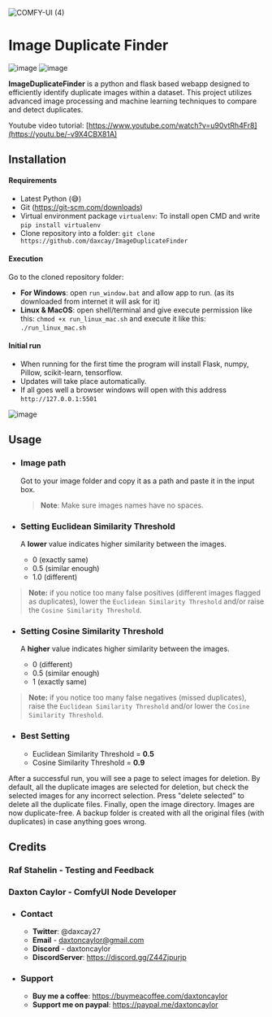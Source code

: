 
![COMFY-UI (4)](https://github.com/daxcay/ImageDuplicateFinder/assets/164315771/39d8151a-b234-4fd5-b65d-2291a96585ff)

# Image Duplicate Finder

![image](https://img.shields.io/badge/version-1.1.0-green) ![image](https://img.shields.io/badge/last_update-July_2024-green)

**ImageDuplicateFinder** is a python and flask based webapp designed to efficiently identify duplicate images within a dataset. This project utilizes advanced image processing and machine learning techniques to compare and detect duplicates.

Youtube video tutorial: [https://www.youtube.com/watch?v=u90vtRh4Fr8](https://youtu.be/-v9X4CBX81A)

## Installation

  #### Requirements
  
  - Latest Python (😅)
  - Git (https://git-scm.com/downloads)
  - Virtual environment package `virtualenv`: To install open CMD and write `pip install virtualenv`    
  - Clone repository into a folder: `git clone https://github.com/daxcay/ImageDuplicateFinder`

  #### Execution

  Go to the cloned repository folder: 

  - **For Windows**: open `run_window.bat` and allow app to run. (as its downloaded from internet it will ask for it)
  - **Linux & MacOS**: open shell/terminal and give execute permission like this: `chmod +x run_linux_mac.sh` and execute it like this: `./run_linux_mac.sh`

  #### Initial run
  - When running for the first time the program will install Flask, numpy, Pillow, scikit-learn, tensorflow.  
  - Updates will take place automatically.
  - If all goes well a browser windows will open with this address `http://127.0.0.1:5501`

  ![image](https://github.com/daxcay/ImageDuplicateFinder/assets/164315771/19919300-bfbb-4d45-8b72-dba08e4a0510)

## Usage

- ### Image path

    Got to your image folder and copy it as a path and paste it in the input box.

    > **Note**: Make sure images names have no spaces.
  
- ### Setting Euclidean Similarity Threshold

    A **lower** value indicates higher similarity between the images.

    - 0 (exactly same)
    - 0.5 (similar enough)
    - 1.0 (different)

> **Note:** if you notice too many false positives (different images flagged as duplicates), lower the `Euclidean Similarity Threshold` and/or raise the `Cosine Similarity Threshold`.
    
- ### Setting Cosine Similarity Threshold
  
    A **higher** value indicates higher similarity between the images.

    - 0 (different)
    - 0.5 (similar enough)
    - 1 (exactly same)

> **Note:** if you notice too many false negatives (missed duplicates), raise the `Euclidean Similarity Threshold` and/or lower the `Cosine Similarity Threshold`.

- ### Best Setting
    - Euclidean Similarity Threshold = **0.5**
    - Cosine Similarity Threshold = **0.9**

After a successful run, you will see a page to select images for deletion. By default, all the duplicate images are selected for deletion, but check the selected images for any incorrect selection. Press "delete selected" to delete all the duplicate files. Finally, open the image directory. Images are now duplicate-free. A backup folder is created with all the original files (with duplicates) in case anything goes wrong.

## Credits

### Raf Stahelin - Testing and Feedback

### Daxton Caylor - ComfyUI Node Developer 
  - ### Contact
     - **Twitter**: @daxcay27
     - **Email** - daxtoncaylor@gmail.com
     - **Discord** - daxtoncaylor
     - **DiscordServer**: https://discord.gg/Z44Zjpurjp
    
  - ### Support
     - **Buy me a coffee**: https://buymeacoffee.com/daxtoncaylor
     - **Support me on paypal**: https://paypal.me/daxtoncaylor
